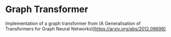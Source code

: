# Graph Transformer

Implementation of a graph transformer from (A Generalisation of Transformers for Graph Neural Networks)[https://arxiv.org/abs/2012.09699]
